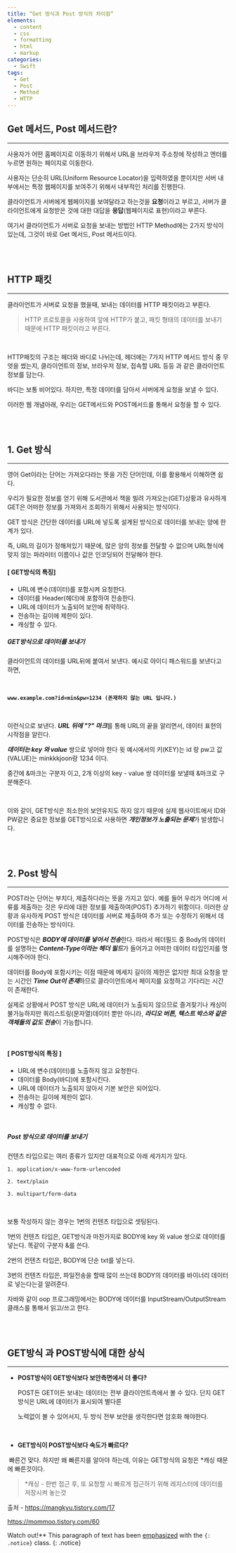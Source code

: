 ```yaml
---
title: “Get 방식과 Post 방식의 차이점“
elements:
  - content
  - css
  - formatting
  - html
  - markup
categories:
  - Swift
tags:
  - Get
  - Post
  - Method
  - HTTP
---
```






## Get 메서드, Post 메서드란?

------

사용자가 어떤 홈페이지로 이동하기 위해서 URL을 브라우저 주소창에 작성하고 엔터를 누르면 원하는 페이지로 이동한다.

사용자는 단순히 URL(Uniform Resource Locator)을 입력하였을 뿐이지만 서버 내부에서는 특정 웹페이지를 보여주기 위해서 내부적인 처리를 진행한다.

클라이언트가 서버에게 웹페이지를 보여달라고 하는것을 **요청**이라고 부르고, 서버가 클라이언트에게 요청받은 것에 대한 대답을 **응답**(웹페이지로 표현)이라고 부른다. 

여기서 클라이언트가 서버로 요청을 보내는 방법인 HTTP Method에는 2가지 방식이 있는데, 그것이 바로 Get 메서드, Post 메서드이다.

<br>

<br>

## HTTP 패킷

------

클라이언트가 서버로 요청을 했을때, 보내는 데이터를 HTTP 패킷이라고 부른다.

> HTTP 프로토콜을 사용하여 앞에 HTTP가 붙고, 패킷 형태의 데이터를 보내기 때문에 HTTP 패킷이라고 부른다.​

<br>

HTTP패킷의 구조는 헤더와 바디로 나뉘는데, 헤더에는 7가지 HTTP 메서드 방식 중 무엇을 썼는지, 클라이언트의 정보, 브라우저 정보, 접속할 URL 등등 과 같은 클라이언트 정보를 담는다. 

바디는 보통 비어있다. 하지만, 특정 데이터를 담아서 서버에게 요청을 보낼 수 있다. 

이러한 웹 개념아래, 우리는 GET메서드와 POST메서드를 통해서 요청을 할 수 있다.

<br>

<br>

## 1. Get 방식

------

영어 Get이라는 단어는 가져오다라는 뜻을 가진 단어인데, 이를 활용해서 이해하면 쉽다. 

우리가 필요한 정보를 얻기 위해 도서관에서 책을 빌려 가져오는(GET)상황과 유사하게 GET은 어떠한 정보를 가져와서 조회하기 위해서 사용되는 방식이다. 

GET 방식은 간단한 데이터를 URL에 넣도록 설계된 방식으로 데이터를 보내는 양에 한계가 있다. 

즉, URL의 길이가 정해져있기 때문에, 많은 양의 정보를 전달할 수 없으며 URL형식에 맞지 않는 파라미터 이름이나 값은 인코딩되어 전달해야 한다.



#### **[ GET방식의 특징]**

- URL에 변수(데이터)를 포함시켜 요청한다.
- 데이터를 Header(헤더)에 포함하여 전송한다.
- URL에 데이터가 노출되어 보안에 취약하다.
- 전송하는 길이에 제한이 있다.
- 캐싱할 수 있다.



##### **GET방식으로 데이터를 보내기**

클라이언트의 데이터를 URL뒤에 붙여서 보낸다. 예시로 아이디 패스워드를 보낸다고 하면,

<br>

**`www.example.com?id=min&pw=1234 (존재하지 않는 URL 입니다.)`**

<br>

이런식으로 보낸다. ***URL 뒤에 "?" 마크***를 통해 URL의 끝을 알리면서, 데이터 표현의 시작점을 알린다.

***데이터는 key 와 value*** 쌍으로 넣어야 한다 윗 예시에서의 키(KEY)는 id 랑 pw고 값(VALUE)는 minkkkjoon랑 1234 이다.

중간에 &마크는 구분자 이고, 2개 이상의 key - value 쌍 데이터를 보낼때 &마크로 구분해준다.

<br>

이와 같이, GET방식은 최소한의 보안유지도 하지 않기 때문에 실제 웹사이트에서 ID와 PW같은 중요한 정보를 GET방식으로 사용하면 ***개인정보가 노출되는 문제***가 발생합니다. 

<br>

<br>

## 2. Post 방식

------

POST라는 단어는 부치다, 제출하다라는 뜻을 가지고 있다. 예를 들어 우리가 어디에 서류를 제출하는 것은 우리에 대한 정보를 제출하여(POST) 추가하기 위함이다. 이러한 상황과 유사하게 POST 방식은 데이터를 서버로 제출하여 추가 또는 수정하기 위해서 데이터를 전송하는 방식이다. 

POST방식은 ***BODY에 데이터를 넣어서 전송***한다. 따라서 헤더필드 중 Body의 데이터를 설명하는 ***Content-Type이라는 헤더 필드***가 들어가고 어떠한 데이터 타입인지를 명시해주어야 한다. 

데이터를 Body에 포함시키는 이점 때문에 메세지 길이의 제한은 없지만 최대 요청을 받는 시간인 ***Time Out이 존재***하므로 클라이언트에서 페이지를 요청하고 기다리는 시간이 존재한다. 

실제로 상황에서 POST 방식은 URL에 데이터가 노출되지 않으므로 즐겨찾기나 캐싱이 불가능하지만 쿼리스트링(문자열)데이터 뿐만 아니라, ***라디오 버튼, 텍스트 박스와 같은 객체들의 값도 전송***이 가능합니다.

<br>

#### **[ POST방식의 특징 ]**

- URL에 변수(데이터)를 노출하지 않고 요청한다.
- 데이터를 Body(바디)에 포함시킨다.
- URL에 데이터가 노출되지 않아서 기본 보안은 되어있다.
- 전송하는 길이에 제한이 없다.
- 캐싱할 수 없다.

<br>

##### Post 방식으로 데이터를 보내기

컨텐츠 타입으로는 여러 종류가 있지만 대표적으로 아래 세가지가 있다.

`1. application/x-www-form-urlencoded`

`2. text/plain`

`3. multipart/form-data`

<br>

보통 작성하지 않는 경우는 1번의 컨텐츠 타입으로 셋팅된다.

1번의 컨텐츠 타입은, GET방식과 마찬가지로 BODY에 key 와 value 쌍으로 데이터를 넣는다. 똑같이 구분자 &를 쓴다.

2번의 컨텐츠 타입은, BODY에 단순 txt를 넣는다.

3번의 컨텐츠 타입은, 파일전송을 할때 많이 쓰는데 BODY의 데이터를 바이너리 데이터로 넣는다는걸 알려준다.

자바와 같이 oop 프로그래밍에서는 BODY에 데이터를 InputStream/OutputStream 클래스를 통해서 읽고/쓰고 한다.

<br>

<br>

## **GET방식 과 POST방식에 대한 상식**

------

- **POST방식이 GET방식보다 보안측면에서 더 좋다?**

   POST든 GET이든 보내는 데이터는 전부 클라이언트측에서 볼 수 있다. 단지 GET방식은 URL에 데이터가 표시되여 별다른 

   노력없이 볼 수 있어서지, 두 방식 전부 보안을 생각한다면 암호화 해야한다.

<br>

- **GET방식이 POST방식보다 속도가 빠르다?**

​    빠른건 맞다. 하지만 왜 빠른지를 알아야 하는데, 이유는 GET방식의 요청은 *캐싱 때문에 빠른것이다.

> *캐싱 - 한번 접근 후, 또 요청할 시 빠르게 접근하기 위해 레지스터에 데이터를 저장시켜 놓는것





출처 - https://mangkyu.tistory.com/17

https://mommoo.tistory.com/60

Watch out!** This paragraph of text has been [emphasized](#) with the `{: .notice}` class.
{: .notice}

